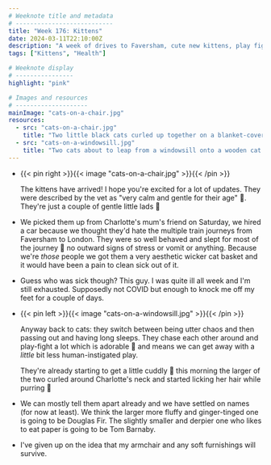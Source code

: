 ```yaml
---
# Weeknote title and metadata
# ---------------------------
title: "Week 176: Kittens"
date: 2024-03-11T22:10:00Z
description: "A week of drives to Faversham, cute new kittens, play fights, being off sick, cute purring, gentle lads, derpy paper-eaters, and giving up on my armchair."
tags: ["Kittens", "Health"]

# Weeknote display
# ----------------
highlight: "pink"

# Images and resources
# --------------------
mainImage: "cats-on-a-chair.jpg"
resources:
  - src: "cats-on-a-chair.jpg"
    title: "Two little black cats curled up together on a blanket-covered armchair. They're looking at the camera"
  - src: "cats-on-a-windowsill.jpg"
    title: "Two cats about to leap from a windowsill onto a wooden cat tree. One is focused on the platform, the other has his tongue out and looks like a bit of an idiot"
---
```


  * {{< pin right >}}{{< image "cats-on-a-chair.jpg" >}}{{< /pin >}}

    The kittens have arrived! I hope you're excited for a lot of updates. They were described by the vet as "very calm and gentle for their age" 🥹. They're just a couple of gentle little lads 🥹

  * We picked them up from Charlotte's mum's friend on Saturday, we hired a car because we thought they'd hate the multiple train journeys from Faversham to London. They were so well behaved and slept for most of the journey 🥹 no outward signs of stress or vomit or anything. Because we're _those_ people we got them a very aesthetic wicker cat basket and it would have been a pain to clean sick out of it.

  * Guess who was sick though? This guy. I was quite ill all week and I'm still exhausted. Supposedly not COVID but enough to knock me off my feet for a couple of days.

  * {{< pin left >}}{{< image "cats-on-a-windowsill.jpg" >}}{{< /pin >}}

    Anyway back to cats: they switch between being utter chaos and then passing out and having long sleeps. They chase each other around and play-fight a lot which is adorable 🥹 and means we can get away with a _little_ bit less human-instigated play.

    They're already starting to get a little cuddly 🥹 this morning the larger of the two curled around Charlotte's neck and started licking her hair while purring 🥹

  * We can mostly tell them apart already and we have settled on names (for now at least). We think the larger more fluffy and ginger-tinged one is going to be Douglas Fir. The slightly smaller and derpier one who likes to eat paper is going to be Tom Barnaby.

  * I've given up on the idea that my armchair and any soft furnishings will survive.
